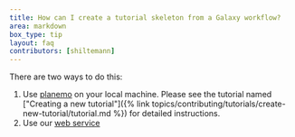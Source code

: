 ```yaml
---
title: How can I create a tutorial skeleton from a Galaxy workflow?
area: markdown
box_type: tip
layout: faq
contributors: [shiltemann]
---
```


There are two ways to do this:
 1. Use [planemo](https://planemo.readthedocs.io/en/latest/) on your local machine. Please see the tutorial named ["Creating a new tutorial"]({% link topics/contributing/tutorials/create-new-tutorial/tutorial.md %}) for detailed instructions.
 2. Use our [web service](https://ptdk.apps.galaxyproject.eu/)
